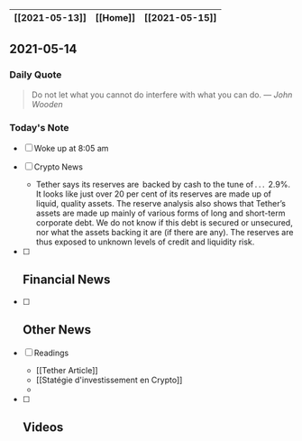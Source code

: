| [[2021-05-13]] | [[Home]] | [[2021-05-15]] |
| :------------: | :------: | :------------: |

## 2021-05-14 

### Daily Quote
> Do not let what you cannot do interfere with what you can do.
> &mdash; <cite>John Wooden</cite>

### Today's Note
- [ ] Woke up at 8:05 am
- [ ] Crypto News
	- Tether says its reserves are  backed by cash to the tune of . . .  2.9%. It looks like just over 20 per cent of its reserves are made up of liquid, quality assets. The reserve analysis also shows that Tether’s assets are made up mainly of various forms of long and short-term corporate debt. We do not know if this debt is secured or unsecured, nor what the assets backing it are (if there are any). The reserves are thus exposed to unknown levels of credit and liquidity risk. 

- [ ] Financial News
	-  
- [ ] Other News
	- 
- [ ] Readings
	- [[Tether Article]]
	- [[Statégie d'investissement en Crypto]]
	- 
- [ ] Videos
	- 
